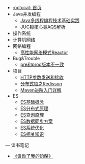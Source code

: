 - [:octocat: 首页](/README)
- Java并发编程
  - [Java多线程编程技术基础实践](/md/Java并发编程/Java多线程编程技术实践.md)
  - [JUC锁核心类AQS解析](/md/Java并发编程/Java锁核心类AQS解析.md)
- 操作系统
- 计算机网络
- 网络编程
  - [高性能网络模式Reactor](/md/网络编程/从IO多路复用到Reactor.md)
- Bug&Trouble
  - [pre和prod版本不一致](/md/Bug&Trouble/pre-prod-diff-bug.md)
- 项目
  - [HTTP参数发送和接收](/md/项目/HTTP参数发送和接收.md)
  - [分布式锁之Redisson](/md/项目/分布式锁之Redisson.md)
  - [Maven进阶入门详解](/md/项目/Maven进阶入门详解.md)
- ES
  - [ES基础概念](/md/ES/ES基础概念.md)
  - [ES分布式原理](/md/ES/ES分布式原理.md)
  - [ES查询原理](/md/ES/ES查询原理.md)
  - [ES数据同步方案](/md/ES/ES数据同步方案.md)
  - [ES系统优化](/md/ES/ES系统优化.md)
  - [ES相关知识](/md/ES/ES相关知识.md)
  
— 读书笔记
  - [《谁动了我的奶酪》](/md/读书笔记/谁动了我的奶酪.md)